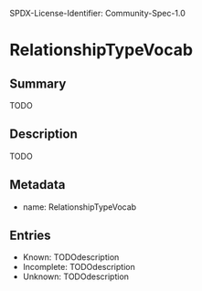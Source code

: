 SPDX-License-Identifier: Community-Spec-1.0

# RelationshipTypeVocab

## Summary

TODO

## Description

TODO

## Metadata

- name: RelationshipTypeVocab

## Entries

- Known: TODOdescription
- Incomplete: TODOdescription
- Unknown: TODOdescription

